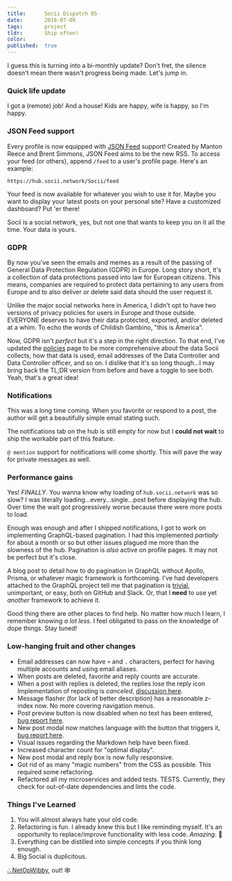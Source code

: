 ```yaml
---
title:      Socii Dispatch 05
date:       2018-07-09
tags:       project
tldr:       Ship often!
color:
published:  true
---
```


I guess this is turning into a bi-monthly update? Don't fret, the silence doesn't mean there wasn't progress being made. Let's jump in.

### Quick life update
I got a (remote) job! And a house! Kids are happy, wife is happy, so I'm happy.

### JSON Feed support
Every profile is now equipped with [JSON Feed](https://jsonfeed.org) support! Created by Manton Reece and Brent Simmons, JSON Feed aims to be the new RSS. To access your feed (or others), append `/feed` to a user's profile page. Here's an example:

```
https://hub.socii.network/Socii/feed
```

Your feed is now available for whatever you wish to use it for. Maybe you want to display your latest posts on your personal site? Have a customized dashboard? Put 'er there!

Socii is a social network, yes, but not one that wants to keep you on it all the time. Your data is yours.

### GDPR
By now you've seen the emails and memes as a result of the passing of General Data Protection Regulation (GDPR) in Europe. Long story short, it's a collection of data protections passed into law for European citizens. This means, companies are required to protect data pertaining to any users from Europe and to also deliver or delete said data should the user request it.

Unlike the major social networks here in America, I didn't opt to have two versions of privacy policies for users in Europe and those outside. EVERYONE deserves to have their data protected, exported, and/or deleted at a whim. To echo the words of Childish Gambino, "this is America".

Now, GDPR isn't _perfect_ but it's a step in the right direction. To that end, I've updated the [policies](https://socii.network/policies) page to be more comprehensive about the data Socii collects, how that data is used, email addresses of the Data Controller and Data Controller officer, and so on. I dislike that it's so long though…I may bring back the TL;DR version from before and have a toggle to see both. Yeah, that's a great idea!

### Notifications
This was a long time coming. When you favorite or respond to a post, the author will get a beautifully simple email stating such.

The notifications tab on the hub is still empty for now but I **could not wait** to ship the workable part of this feature.

`@ mention` support for notifications will come shortly. This will pave the way for private messages as well.

### Performance gains
Yes! _FINALLY_. You wanna know why loading of `hub.socii.network` was so slow? I was literally loading…every…single…post before displaying the hub. Over time the wait got progressively worse because there were more posts to load.

Enough was enough and after I shipped notifications, I got to work on implementing GraphQL-based pagination. I had this implemented _partially_ for about a month or so but other issues plagued me more than the slowness of the hub. Pagination is _also_  active on profile pages. It may not be perfect but it's close.

A blog post to detail how to do pagination in GraphQL without Apollo, Prisma, or whatever magic framework is forthcoming. I've had developers attached to the GraphQL project tell me that pagination is [trivial](https://github.com/howtographql/howtographql/issues/514), unimportant, or easy, both on GitHub and Slack. Or, that I **need** to use yet _another_ framework to achieve it.

Good thing there are other places to find help. No matter how much I learn, I remember knowing _a lot less_. I feel obligated to pass on the knowledge of dope things. Stay tuned!

### Low-hanging fruit and other changes
- Email addresses can now have `+` and `.` characters, perfect for having multiple accounts and using email aliases.
- When posts are deleted, favorite and reply counts are accurate.
- When a post with replies is deleted, the replies lose the reply icon
Implementation of reposting is _canceled_, [discussion here](https://hub.socii.network/s/jfy2tm86000h10bk4i1epmp2).
- Message flasher (for lack of better description) has a reasonable z-index now. No more covering navigation menus.
- Post preview button is now disabled when no text has been entered, [bug report here](https://hub.socii.network/s/jgtl9k0n000wxobkq9a9u54k).
- New post modal now matches language with the button that triggers it, [bug report here](https://hub.socii.network/s/jgtl9k0n000wxobkq9a9u54k).
- Visual issues regarding the Markdown help have been fixed.
- Increased character count for "optimal display".
- New post modal and reply box is now fully responsive.
- Got rid of as many "magic numbers" from the CSS as possible. This required some refactoring.
- Refactored all my microservices and added tests. TESTS. Currently, they check for out-of-date dependencies and lints the code.

### Things I've Learned
1. You will almost always hate your old code.
2. Refactoring is fun. I already knew this but I like reminding myself. It's an opportunity to replace/improve functionality with less code. _Amazing_. 🤩
3. Everything can be distilled into simple concepts if you think long enough.
4. Big Social is duplicitous.

[&there4;&thinsp;NetOpWibby](https://hub.socii.network/NetOpWibby), out! 🕸
